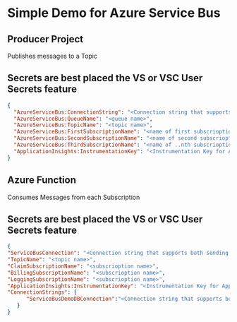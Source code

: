 # Simple Demo for Azure Service Bus

## Producer Project

Publishes messages to a Topic

## Secrets are best placed the VS or VSC User Secrets feature

```json
{
  "AzureServiceBus:ConnectionString": "<Connection string that supports both sending and receiving",
  "AzureServiceBus:QueueName": "<queue name>",
  "AzureServiceBus:TopicName": "<topic name>",
  "AzureServiceBus:FirstSubscriptionName": "<name of first subscrioption>",
  "AzureServiceBus:SecondSubscriptionName": "<name of second subscrioption>",
  "AzureServiceBus:ThirdSubscriptionName": "<name of ..nth subscrioption>",
  "ApplicationInsights:InstrumentationKey": "<Instrumentation Key for App Insights>"
}
```  
  
## Azure Function

Consumes Messages from each Subscription

## Secrets are best placed the VS or VSC User Secrets feature

```json
{
"ServiceBusConnection": "<Connection string that supports both sending and receiving",
"TopicName": "<topic name>",
"ClaimSubscriptionName": "<subscrioption name>",
"BillingSubscriptionName": "<subscrioption name>",
"LoggingSubscriptionName": "<subscrioption name>",
"ApplicationInsights:InstrumentationKey": "<Instrumentation Key for App Insights>",
"ConnectionStrings": {
      "ServiceBusDemoDBConnection":"<Connection string that supports both sending and receiving"
   }
}
```